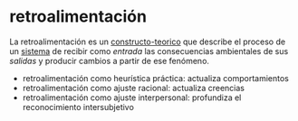 # retroalimentación

La retroalimentación es un [constructo-teorico](constructo-teorico.md) que describe el proceso de un [sistema](sistema.md) de recibir como *entrada* las consecuencias ambientales de sus *salidas* y producir cambios a partir de ese fenómeno.

* retroalimentación como heurística práctica: actualiza comportamientos
* retroalimentación como ajuste racional: actualiza creencias
* retroalimentación como ajuste interpersonal: profundiza el reconocimiento intersubjetivo
